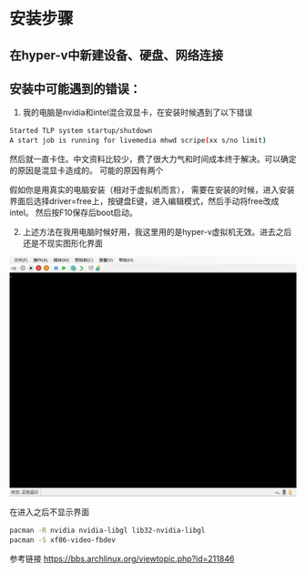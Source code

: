 # 安装步骤
## 在hyper-v中新建设备、硬盘、网络连接
## 安装中可能遇到的错误：

1. 我的电脑是nvidia和intel混合双显卡，在安装时候遇到了以下错误


```bash
Started TLP system startup/shutdown
A start job is running for livemedia mhwd scripe(xx s/no limit)
```

然后就一直卡住。中文资料比较少，费了很大力气和时间成本终于解决。可以确定的原因是混显卡造成的。
可能的原因有两个

假如你是用真实的电脑安装（相对于虚拟机而言），
需要在安装的时候，进入安装界面后选择driver=free上，按键盘E键，进入编辑模式，然后手动将free改成intel。
然后按F10保存后boot启动。

2. 上述方法在我用电脑时候好用，我这里用的是hyper-v虚拟机无效。进去之后还是不现实图形化界面


![st.png](https://github.com/Luomusha/blog/blob/master/st.png)


在进入之后不显示界面

```bash
pacman -R nvidia nvidia-libgl lib32-nvidia-libgl
pacman -S xf86-video-fbdev
```


参考链接
https://bbs.archlinux.org/viewtopic.php?id=211846
